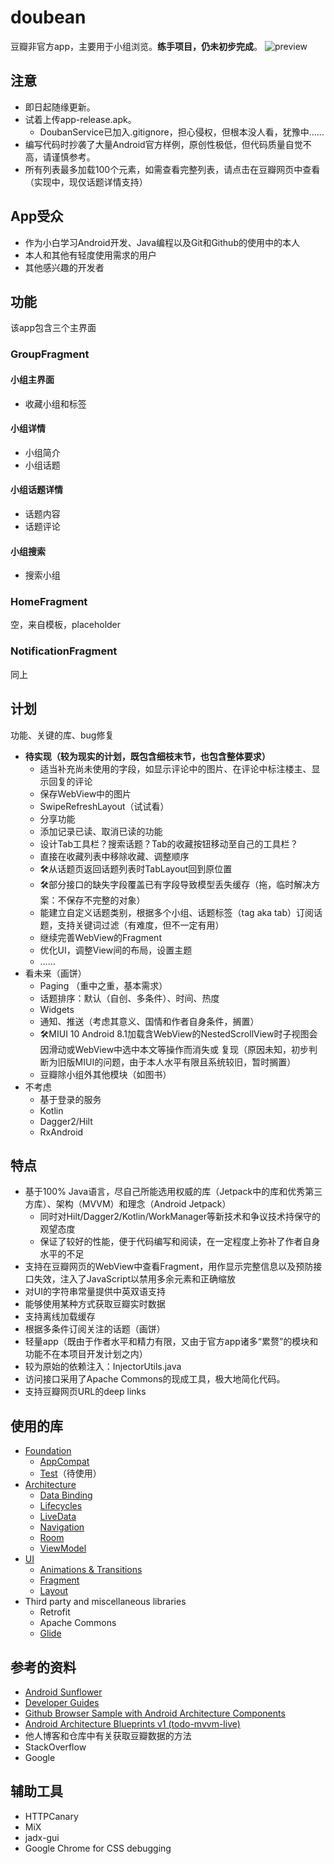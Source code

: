 doubean
=======

豆瓣非官方app，主要用于小组浏览。**练手项目，仍未初步完成**。
![preview](Screenshot_20220226_180402.png)

注意
----

* 即日起随缘更新。
* 试着上传app-release.apk。
  * DoubanService已加入.gitignore，担心侵权，但根本没人看，犹豫中……
* 编写代码时抄袭了大量Android官方样例，原创性极低，但代码质量自觉不高，请谨慎参考。
* 所有列表最多加载100个元素，如需查看完整列表，请点击在豆瓣网页中查看（实现中，现仅话题详情支持）

App受众
-------

* 作为小白学习Android开发、Java编程以及Git和Github的使用中的本人
* 本人和其他有轻度使用需求的用户
* 其他感兴趣的开发者

## 功能

该app包含三个主界面

### GroupFragment

#### 小组主界面

* 收藏小组和标签

#### 小组详情

* 小组简介
* 小组话题

#### 小组话题详情

* 话题内容
* 话题评论

#### 小组搜索

* 搜索小组

### HomeFragment

空，来自模板，placeholder

### NotificationFragment

同上

计划
----

功能、关键的库、bug修复

* **待实现（较为现实的计划，既包含细枝末节，也包含整体要求）**
  * 适当补充尚未使用的字段，如显示评论中的图片、在评论中标注楼主、显示回复的评论
  * 保存WebView中的图片
  * SwipeRefreshLayout（试试看）
  * 分享功能
  * 添加记录已读、取消已读的功能
  * 设计Tab工具栏？搜索话题？Tab的收藏按钮移动至自己的工具栏？
  * 直接在收藏列表中移除收藏、调整顺序
  * 🛠从话题页返回话题列表时TabLayout回到原位置
  * 🛠部分接口的缺失字段覆盖已有字段导致模型丢失缓存（拖，临时解决方案：不保存不完整的对象）
  * 能建立自定义话题类别，根据多个小组、话题标签（tag aka tab）订阅话题，支持关键词过滤（有难度，但不一定有用）
  * 继续完善WebView的Fragment
  * 优化UI，调整View间的布局，设置主题
  * ……
* 看未来（画饼）
  * Paging （重中之重，基本需求）
  * 话题排序：默认（自创、多条件）、时间、热度
  * Widgets
  * 通知、推送（考虑其意义、国情和作者自身条件，搁置）
  * 🛠MIUI 10 Android 8.1加载含WebView的NestedScrollView时子视图会因滑动或WebView中选中本文等操作而消失或
    复现（原因未知，初步判断为旧版MIUI的问题，由于本人水平有限且系统较旧，暂时搁置）
  * 豆瓣除小组外其他模块（如图书）
* 不考虑
  * 基于登录的服务
  * Kotlin
  * Dagger2/Hilt
  * RxAndroid

特点
----

* 基于100% Java语言，尽自己所能选用权威的库（Jetpack中的库和优秀第三方库）、架构（MVVM）和理念（Android Jetpack）
  * 同时对Hilt/Dagger2/Kotlin/WorkManager等新技术和争议技术持保守的观望态度
  * 保证了较好的性能，便于代码编写和阅读，在一定程度上弥补了作者自身水平的不足
* 支持在豆瓣网页的WebView中查看Fragment，用作显示完整信息以及预防接口失效，注入了JavaScript以禁用多余元素和正确缩放
* 对UI的字符串常量提供中英双语支持
* 能够使用某种方式获取豆瓣实时数据
* 支持离线加载缓存
* 根据多条件订阅关注的话题（画饼）
* 轻量app（既由于作者水平和精力有限，又由于官方app诸多“累赘”的模块和功能不在本项目开发计划之内）
* 较为原始的依赖注入：InjectorUtils.java
* 访问接口采用了Apache Commons的现成工具，极大地简化代码。
* 支持豆瓣网页URL的deep links

使用的库
-------

* [Foundation][foundation]
  * [AppCompat][appcompat]
  * [Test][test]（待使用）
* [Architecture][arch]
  * [Data Binding][data-binding]
  * [Lifecycles][lifecycle]
  * [LiveData][livedata]
  * [Navigation][navigation]
  * [Room][room]
  * [ViewModel][viewmodel]
* [UI][ui]
  * [Animations & Transitions][animation]
  * [Fragment][fragment]
  * [Layout][layout]
* Third party and miscellaneous libraries
  * Retrofit
  * Apache Commons
  * [Glide][glide]

[foundation]: https://developer.android.com/jetpack/components

[appcompat]: https://developer.android.com/topic/libraries/support-library/packages#v7-appcompat

[test]: https://developer.android.com/training/testing/

[arch]: https://developer.android.com/jetpack/arch/

[data-binding]: https://developer.android.com/topic/libraries/data-binding/

[lifecycle]: https://developer.android.com/topic/libraries/architecture/lifecycle

[livedata]: https://developer.android.com/topic/libraries/architecture/livedata

[navigation]: https://developer.android.com/topic/libraries/architecture/navigation/

[room]: https://developer.android.com/topic/libraries/architecture/room

[viewmodel]: https://developer.android.com/topic/libraries/architecture/viewmodel

[ui]: https://developer.android.com/guide/topics/ui

[animation]: https://developer.android.com/training/animation/

[fragment]: https://developer.android.com/guide/components/fragments

[layout]: https://developer.android.com/guide/topics/ui/declaring-layout

[glide]: https://bumptech.github.io/glide/

参考的资料
---------

* [Android Sunflower][sunflower]
* [Developer Guides][guides]
* [Github Browser Sample with Android Architecture Components][github-browser-sample]
* [Android Architecture Blueprints v1 (todo-mvvm-live)][todo-mvvm-live]
* 他人博客和仓库中有关获取豆瓣数据的方法
* StackOverflow
* Google

[sunflower]: https://github.com/android/sunflower

[guides]: https://developer.android.google.cn/guide

[github-browser-sample]: https://github.com/android/architecture-components-samples/tree/master/GithubBrowserSample

[todo-mvvm-live]: https://github.com/android/architecture-samples/tree/todo-mvvm-live

辅助工具
---------

* HTTPCanary
* MiX
* jadx-gui
* Google Chrome for CSS debugging

